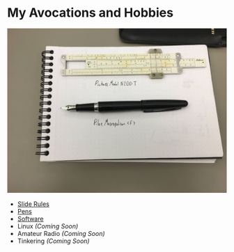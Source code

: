# My Avocations and Hobbies

![Slide Rules and Pens](./images/IMG_1825.JPG)

* [Slide Rules](./sliderules.html)
* [Pens](./pens.html)
* [Software](./development.html)
* Linux _(Coming Soon)_
* Amateur Radio _(Coming Soon)_
* Tinkering _(Coming Soon)_
